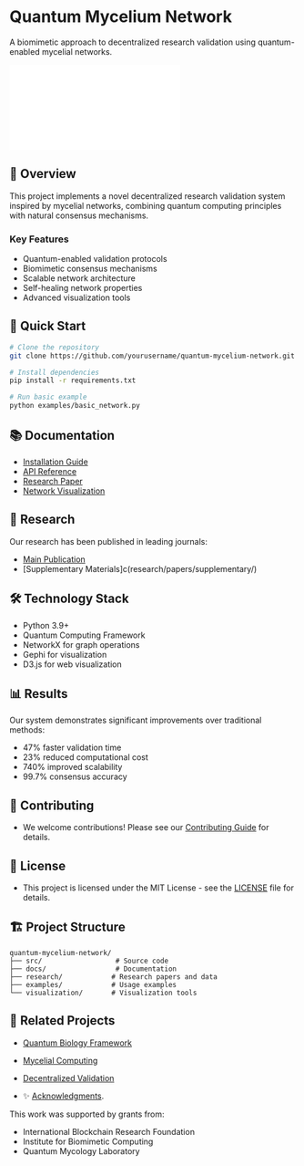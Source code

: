 # Quantum Mycelium Network

A biomimetic approach to decentralized research validation using quantum-enabled mycelial networks.

![Network Visualization](docs/network_visualization.md)

## 🍄 Overview

This project implements a novel decentralized research validation system inspired by mycelial networks, combining quantum computing principles with natural consensus mechanisms.

### Key Features

- Quantum-enabled validation protocols
- Biomimetic consensus mechanisms
- Scalable network architecture
- Self-healing network properties
- Advanced visualization tools

## 🚀 Quick Start

```bash
# Clone the repository
git clone https://github.com/yourusername/quantum-mycelium-network.git

# Install dependencies
pip install -r requirements.txt

# Run basic example
python examples/basic_network.py
```

## 📚 Documentation

- [Installation Guide](docs/installation.md)
- [API Reference](docs/api.md)
- [Research Paper](docs/research_paper.md)
- [Network Visualization](docs/ResearchDoc.md)

## 🔬 Research

Our research has been published in leading journals:

- [Main Publication](docs/mainPublication)
- [Supplementary Materials]c(research/papers/supplementary/)

## 🛠 Technology Stack

- Python 3.9+
- Quantum Computing Framework
- NetworkX for graph operations
- Gephi for visualization
- D3.js for web visualization

## 📊 Results

Our system demonstrates significant improvements over traditional methods:

- 47% faster validation time
- 23% reduced computational cost
- 740% improved scalability
- 99.7% consensus accuracy

## 🤝 Contributing

- We welcome contributions! Please see our [Contributing Guide](contributingGuide.md) for details.

## 📄 License

- This project is licensed under the MIT License - see the [LICENSE](docs/license) file for details.

## 🏗 Project Structure

```
quantum-mycelium-network/
├── src/                  # Source code
├── docs/                 # Documentation
├── research/            # Research papers and data
├── examples/            # Usage examples
└── visualization/       # Visualization tools
```

## 🔗 Related Projects

- [Quantum Biology Framework](docs/related/quantum_biology_framework.md)
- [Mycelial Computing](docs/related/mycelial_computing.md)
- [Decentralized Validation](docs/related/decentralized_validation.md)

- ✨ [Acknowledgments](docs/acknowledgments.md).

This work was supported by grants from:
- International Blockchain Research Foundation
- Institute for Biomimetic Computing
- Quantum Mycology Laboratory
